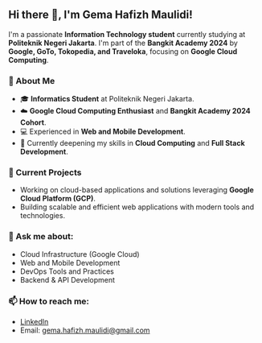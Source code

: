 ## Hi there 👋, I'm Gema Hafizh Maulidi!

I'm a passionate **Information Technology student** currently studying at **Politeknik Negeri Jakarta**. I'm part of the **Bangkit Academy 2024** by **Google, GoTo, Tokopedia, and Traveloka**, focusing on **Google Cloud Computing**.

### 🌟 About Me
- 🎓 **Informatics Student** at Politeknik Negeri Jakarta.
- ☁️ **Google Cloud Computing Enthusiast** and **Bangkit Academy 2024 Cohort**.
- 💻 Experienced in **Web and Mobile Development**.
- 🌱 Currently deepening my skills in **Cloud Computing** and **Full Stack Development**.
  
### 🔭 Current Projects
- Working on cloud-based applications and solutions leveraging **Google Cloud Platform (GCP)**.
- Building scalable and efficient web applications with modern tools and technologies.

### 💬 Ask me about:
- Cloud Infrastructure (Google Cloud)
- Web and Mobile Development
- DevOps Tools and Practices
- Backend & API Development

### 📫 How to reach me: 
- [LinkedIn](https://linkedin.com/gemahafizh/)  
- Email: gema.hafizh.maulidi@gmail.com
